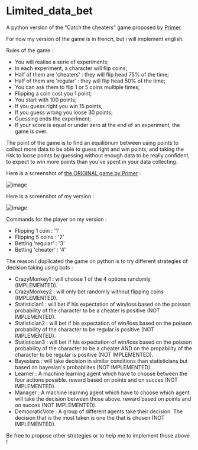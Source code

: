# Limited_data_bet
 A python version of the "Catch the cheaters" game proposed by [Primer](https://www.youtube.com/watch?v=QC91Bf8hQVo&t=268s).
 
  For now my version of the game is in french, but i will implement english.
 
 Rules of the game :
 - You will realise a serie of experiments;
 - In each experiment, a character will flip coins;
 - Half of them are 'cheaters' : they will flip head 75% of the time;
 - Half of them are 'regular' : they will flip head 50% of the time;
 - You can ask them to flip 1 or 5 coins multiple times;
 - Flipping a coin cost you 1 point;
 - You start with 100 points;
 - If you guess right you win 15 points;
 - If you guess wrong you loose 30 points;
 - Guessing ends the experiment;
 - If your score is equal or under zero at the end of an experiment, the game is over.

The point of the game is to find an equilibrium between using points to collect more data to be able to guess right and win points, and taking the risk to loose points by guessing without enough data to be really confident, to expect to win more points than you've spent in your data collecting.
 
 Here is a screenshot of [the ORIGINAL game by Primer](https://primerlearning.org/) :
 
 ![image](https://user-images.githubusercontent.com/89022053/168859683-9b494211-f005-40da-8a43-5aa43e4ec399.png)
 
 Here is a screenshot of my version :
 
 ![image](https://user-images.githubusercontent.com/89022053/168860355-ed8cf092-1a08-4d67-b3b6-39ca292d60e6.png)

Commands for the player on my version :
- Flipping 1 coin : '1'
- Flipping 5 coins : '2'
- Betting 'regular' : '3'
- Betting 'cheater' : '4'

The reason I duplicated the game on python is to try different strategies of decision taking using bots :
 - CrazyMonkey1 : will choose 1 of the 4 options randomly (IMPLEMENTED).
 - CrazyMonkey2 : will only bet randomly without flipping coins (IMPLEMENTED).
 - Statistician1 : will bet if his expectation of win/loss based on the poisson probability of the character to be a cheater is positive (NOT IMPLEMENTED).
 - Statistician2 : will bet if his expectation of win/loss based on the poisson probability of the character to be regular is positive (NOT IMPLEMENTED).
 - Statistician3 : will bet if his expectation of win/loss based on the poisson probability of the character to be a cheater AND on the propability of the character to be regular is positive (NOT IMPLEMENTED).
 - Bayesians : will take decision in similar conditions than statisticians but based on bayesian's probabilites (NOT IMPLEMENTED).
 - Learner : A machine learning agent which have to choose between the four actions possible. reward based on points and on succes (NOT IMPLEMENTED).
 - Manager : A machine learning agent which have to choose which agent will take the decision between those above. reward based on points and on succes (NOT IMPLEMENTED).
 - DemocraticVote : A group of different agents take their decision. The decision that is the most taken is one the that is chosen (NOT IMPLEMENTED).

Be free to propose other strategies or to help me to implement those above !
